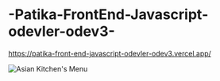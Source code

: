# -Patika-FrontEnd-Javascript-odevler-odev3-

https://patika-front-end-javascript-odevler-odev3.vercel.app/

![Asian Kitchen's Menu]([https://patika-front-end-javascript-odevler-odev3.vercel.app/])

